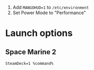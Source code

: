 1. Add `MANGOHUD=1` to `/etc/environment`
2. Set Power Mode to "Performance"

# Launch options

## Space Marine 2

```
SteamDeck=1 %command%
```